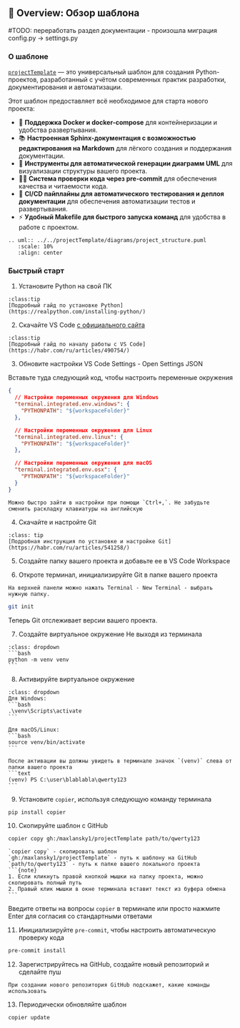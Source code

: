 ## 📜 Overview: Обзор шаблона

#TODO: переработать раздел документации - произошла миграция config.py -> settings.py

### О шаблоне
[`projectTemplate`](https://github.com/maxlansky1/projectTemplate) — это универсальный шаблон для создания Python-проектов, разработанный с учётом современных практик разработки, документирования и автоматизации.

Этот шаблон предоставляет всё необходимое для старта нового проекта:

- 🐳 **Поддержка Docker и docker-compose** для контейнеризации и удобства развертывания.
- 📚 **Настроенная Sphinx-документация с возможностью редактирования на Markdown** для лёгкого создания и поддержания документации.
- 🔄 **Инструменты для автоматической генерации диаграмм UML** для визуализации структуры вашего проекта.
- 🧑‍💻 **Система проверки кода через pre-commit** для обеспечения качества и читаемости кода.
- 🚀 **CI/CD пайплайны для автоматического тестирования и деплоя документации** для обеспечения автоматизации тестов и развертывания.
- ⚡ **Удобный Makefile для быстрого запуска команд** для удобства в работе с проектом.

```{eval-rst}
.. uml:: ../../projectTemplate/diagrams/project_structure.puml
   :scale: 10%
   :align: center
```
### Быстрый старт
1. Установите Python на свой ПК
```{admonition} Используйте
:class:tip
[Подробный гайд по установке Python](https://realpython.com/installing-python/)
```
2. Скачайте VS Code [с официального сайта](https://code.visualstudio.com/)
```{admonition} Прочитайте
:class:tip
[Подробный гайд по началу работы с VS Code](https://habr.com/ru/articles/490754/)
```

3. Обновите настройки VS Code
Settings - Open Settings JSON

Вставьте туда следующий код, чтобы настроить переменные окружения
```json
{
  // Настройки переменных окружения для Windows
  "terminal.integrated.env.windows": {
    "PYTHONPATH": "${workspaceFolder}"
  },

  // Настройки переменных окружения для Linux
  "terminal.integrated.env.linux": {
    "PYTHONPATH": "${workspaceFolder}"
  },

  // Настройки переменных окружения для macOS
  "terminal.integrated.env.osx": {
    "PYTHONPATH": "${workspaceFolder}"
  }
}
```
```{tip}
Можно быстро зайти в настройки при помощи `Ctrl+,`. Не забудьте сменить раскладку клавиатуры на английскую
```

4. Скачайте и настройте Git 
```{admonition} Прочитайте
:class: tip
[Подробная инструкция по установке и настройке Git](https://habr.com/ru/articles/541258/)
```

5. Создайте папку вашего проекта и добавьте ее в VS Code Workspace

6. Откроте терминал, инициализируйте Git в папке вашего проекта
```{hint}
На верхней панели можно нажать Terminal - New Terminal - выбрать нужную папку.
```
```bash
git init 
```

Теперь Git отслеживает версии вашего проекта. 

7. Создайте виртуальное окружение
Не выходя из терминала
````{admonition} Пример для папки с именем qwerty123
:class: dropdown
```bash
python -m venv venv
```
````

8. Активируйте виртуальное окружение
````{admonition}
:class: dropdown
Для Windows:
```bash
.\venv\Scripts\activate
```

Для macOS/Linux:
```bash
source venv/bin/activate
```
````

````{note}
После активации вы должны увидеть в терминале значок `(venv)` слева от папки вашего проекта
```text
(venv) PS C:\user\blablabla\qwerty123
```
````

9. Установите `copier`, используя следующую команду терминала
```bash
pip install copier
```
10. Скопируйте шаблон с GitHub
```bash
copier copy gh:/maxlansky1/projectTemplate path/to/qwerty123
```

````{attention}
`copier copy` - скопировать шаблон
`gh:/maxlansky1/projectTemplate` - путь к шаблону на GitHub
`path/to/qwerty123` - путь к папке вашего локального проекта
```{note}
1. Если кликнуть правой кнопкой мышки на папку проекта, можно скопировать полный путь
2. Правый клик мышки в окне терминала вставит текст из буфера обмена
```
````

Введите ответы на вопросы `copier` в терминале или просто нажмите Enter для согласия со стандартными ответами

11. Инициализируйте `pre-commit`, чтобы настроить автоматическую проверку кода
```bash
pre-commit install
```

12. Зарегистрируйтесь на GitHub, создайте новый репозиторий и сделайте пуш
```{tip}
При создании нового репозитория GitHub подскажет, какие команды использовать
```

13. Периодически обновляйте шаблон

```bash
copier update
```